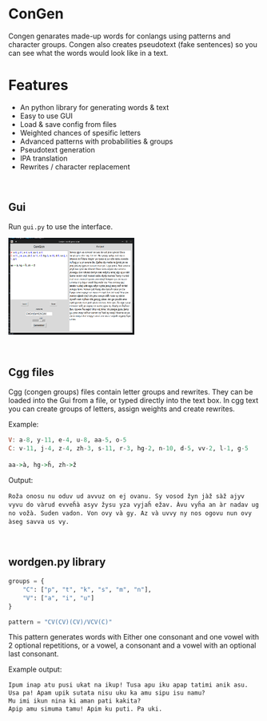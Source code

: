 # ConGen

Congen genarates made-up words for conlangs using patterns and character groups.
Congen also creates pseudotext (fake sentences) so you can see what the words would look like in a text.

# Features

- An python library for generating words & text
- Easy to use GUI
- Load & save config from files
- Weighted chances of spesific letters
- Advanced patterns with probabilities & groups
- Pseudotext generation
- IPA translation
- Rewrites / character replacement

<br/>

## Gui

Run `gui.py` to use the interface.

<img src="images/screenshot.png" style="width: 50%; height: 60%"></img>

<br/>

## Cgg files

Cgg (congen groups) files contain letter groups and rewrites. They can be loaded into the Gui from a file, or typed directly into the text box. In cgg text you can create groups of letters, assign weights and create rewrites.

Example:

```hs // hs is being used because it provides hilighting of group names and weights
V: a-8, y-11, e-4, u-8, aa-5, o-5
C: v-11, j-4, z-4, zh-3, s-11, r-3, hg-2, n-10, d-5, vv-2, l-1, g-5

aa->à, hg->ĥ, zh->ž
```

Output:

```Roža onosu nu oduv ud avvuz on ej ovanu. Sy vosod žyn jàž sàž ajyv vyvu do vàrud evveĥà asyv žysu yza vyjaĥ ežav. Àvu vyĥa an àr nadav ug no vožà. Suden vadon. Von ovy và gy. Az và uvvy ny nos ogovu nun ovy àseg savva us vy.```

<br/>

## wordgen.py library

```py
groups = {
    "C": ["p", "t", "k", "s", "m", "n"],
    "V": ["a", "i", "u"]
}
```

```py
pattern = "CV(CV)(CV)/VCV(C)"
```

This pattern generates words with Either one consonant and one vowel with 2 optional repetitions, or a vowel, a consonant and a vowel with an optional last consonant.

Example output:

```
Ipum inap atu pusi ukat na ikup! Tusa apu iku apap tatimi anik asu.
Usa pa! Apam upik sutata nisu uku ka amu sipu isu namu?
Mu imi ikun nina ki aman pati kakita?
Apip amu simuma tamu! Apim ku puti. Pa uki.
```

